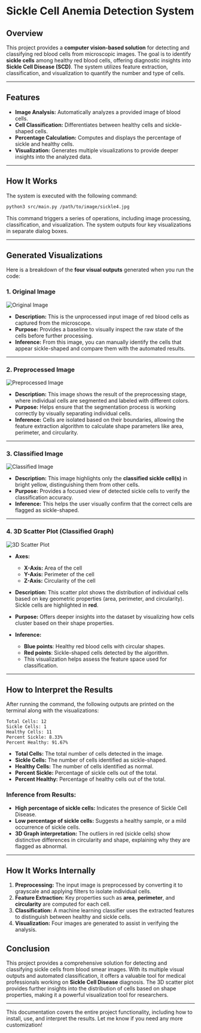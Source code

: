 # **Sickle Cell Anemia Detection System**

## **Overview**

This project provides a **computer vision-based solution** for detecting and classifying red blood cells from microscopic images. The goal is to identify **sickle cells** among healthy red blood cells, offering diagnostic insights into **Sickle Cell Disease (SCD)**. The system utilizes feature extraction, classification, and visualization to quantify the number and type of cells.

---

## **Features**

- **Image Analysis:** Automatically analyzes a provided image of blood cells.
- **Cell Classification:** Differentiates between healthy cells and sickle-shaped cells.
- **Percentage Calculation:** Computes and displays the percentage of sickle and healthy cells.
- **Visualization:** Generates multiple visualizations to provide deeper insights into the analyzed data.

---

## **How It Works**

The system is executed with the following command:

```bash
python3 src/main.py /path/to/image/sickle4.jpg
```

This command triggers a series of operations, including image processing, classification, and visualization. The system outputs four key visualizations in separate dialog boxes.

---

## **Generated Visualizations**

Here is a breakdown of the **four visual outputs** generated when you run the code:

### 1. **Original Image**
![Original Image](image.png)

- **Description:** This is the unprocessed input image of red blood cells as captured from the microscope.
- **Purpose:** Provides a baseline to visually inspect the raw state of the cells before further processing.
- **Inference:** From this image, you can manually identify the cells that appear sickle-shaped and compare them with the automated results.

---

### 2. **Preprocessed Image**
![Preprocessed Image](image.png)

- **Description:** This image shows the result of the preprocessing stage, where individual cells are segmented and labeled with different colors.
- **Purpose:** Helps ensure that the segmentation process is working correctly by visually separating individual cells.
- **Inference:** Cells are isolated based on their boundaries, allowing the feature extraction algorithm to calculate shape parameters like area, perimeter, and circularity.

---

### 3. **Classified Image**
![Classified Image](image.png)

- **Description:** This image highlights only the **classified sickle cell(s)** in bright yellow, distinguishing them from other cells.
- **Purpose:** Provides a focused view of detected sickle cells to verify the classification accuracy.
- **Inference:** This helps the user visually confirm that the correct cells are flagged as sickle-shaped.

---

### 4. **3D Scatter Plot (Classified Graph)**
![3D Scatter Plot](image.png)

- **Axes:**
  - **X-Axis:** Area of the cell
  - **Y-Axis:** Perimeter of the cell
  - **Z-Axis:** Circularity of the cell

- **Description:** This scatter plot shows the distribution of individual cells based on key geometric properties (area, perimeter, and circularity). Sickle cells are highlighted in **red**.
- **Purpose:** Offers deeper insights into the dataset by visualizing how cells cluster based on their shape properties.
- **Inference:** 
  - **Blue points**: Healthy red blood cells with circular shapes.
  - **Red points**: Sickle-shaped cells detected by the algorithm.
  - This visualization helps assess the feature space used for classification.

---

## **How to Interpret the Results**

After running the command, the following outputs are printed on the terminal along with the visualizations:

```
Total Cells: 12
Sickle Cells: 1
Healthy Cells: 11
Percent Sickle: 8.33%
Percent Healthy: 91.67%
```

- **Total Cells:** The total number of cells detected in the image.
- **Sickle Cells:** The number of cells identified as sickle-shaped.
- **Healthy Cells:** The number of cells identified as normal.
- **Percent Sickle:** Percentage of sickle cells out of the total.
- **Percent Healthy:** Percentage of healthy cells out of the total.

### **Inference from Results:**

- **High percentage of sickle cells:** Indicates the presence of Sickle Cell Disease.
- **Low percentage of sickle cells:** Suggests a healthy sample, or a mild occurrence of sickle cells.
- **3D Graph interpretation:** The outliers in red (sickle cells) show distinctive differences in circularity and shape, explaining why they are flagged as abnormal.

---

## **How It Works Internally**

1. **Preprocessing:** The input image is preprocessed by converting it to grayscale and applying filters to isolate individual cells.
2. **Feature Extraction:** Key properties such as **area**, **perimeter**, and **circularity** are computed for each cell.
3. **Classification:** A machine learning classifier uses the extracted features to distinguish between healthy and sickle cells.
4. **Visualization:** Four images are generated to assist in verifying the analysis.


## **Conclusion**

This project provides a comprehensive solution for detecting and classifying sickle cells from blood smear images. With its multiple visual outputs and automated classification, it offers a valuable tool for medical professionals working on **Sickle Cell Disease** diagnosis. The 3D scatter plot provides further insights into the distribution of cells based on shape properties, making it a powerful visualization tool for researchers.

---

This documentation covers the entire project functionality, including how to install, use, and interpret the results. Let me know if you need any more customization!